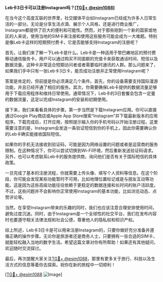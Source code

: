 **Leb卡3日卡可以注册Instagram吗？[[TG💪+ @esim1088](https://t.me/s/esim1088)]**

在当今这个高度互联的世界里，社交媒体平台如Instagram已经成为许多人日常生活的一部分。无论是分享生活点滴、展示个人风格，还是进行商业推广，Instagram都提供了巨大的便利和可能性。然而，对于那些刚到一个新的国家或地区的人来说，使用当地的SIM卡来注册和使用这些服务可能会成为一大难题。特别是像Leb卡这样的短期预付费卡，它是否能够支持Instagram的注册呢？

首先，让我们来了解一下Leb卡是什么。Leb卡是一种适用于黎巴嫩地区的预付费移动通信服务卡，用户可以通过购买不同面额的充值卡来获取通话时间、短信以及数据流量。这种卡非常适合短期访问者或者需要临时通讯的人群。那么问题来了，如果我们手中只有一张Leb卡3日卡，能否成功注册并正常使用Instagram呢？

答案是肯定的，但前提是你必须满足几个条件。首先，你的设备需要支持国际漫游功能，并且已经开通了相应的服务。其次，你需要确保Leb卡提供的数据流量足够用于下载应用程序和维持日常使用。通常情况下，Leb卡的3日套餐会包含一定量的数据流量，这足以完成Instagram的安装和初期使用。

接下来，我们来看看具体的步骤。第一步当然是下载Instagram应用。你可以直接通过Google Play商店或Apple App Store搜索“Instagram”并下载最新版本的应用程序。下载完成后，打开应用，按照提示输入你的手机号码以开始注册过程。这里需要注意的是，Instagram会发送一条验证短信到你的手机上，因此你需要确认你的Leb卡确实能接收国际短信。

如果你的手机无法接收到验证码，可能是因为网络设置的问题或者是运营商的服务限制。在这种情况下，你可以尝试切换到Wi-Fi环境，然后重新发送验证码请求。另外，也可以考虑联系Leb卡的服务提供商，询问他们是否有关于国际短信的具体政策。

一旦完成了基本的注册流程，你就需要上传头像、填写个人资料等信息。在这个阶段，你可能会发现某些功能暂时不可用，比如地理位置标记或是与朋友互动等功能。这是因为这些高级功能往往依赖于更稳定的数据连接和长时间的账户活跃度。不过，这些问题并不会影响你正常使用Instagram的基本功能，比如浏览动态、点赞评论等。

当然，在享受Instagram带来的乐趣的同时，我们也应该注意合理安排使用时间，避免过度沉迷。同时，由于Instagram是一个全球性的社交平台，我们在发布内容时也要遵守相关法律法规和社会公德，尊重他人的隐私权和知识产权。

综上所述，Leb卡3日卡是可以用来注册Instagram的，只要你做好充分准备并遵循正确的操作步骤。无论你是旅游者还是商务人士，只要拥有一张合适的SIM卡，就能轻松融入当地的数字生活。希望这篇文章对你有所帮助！如果还有其他疑问，欢迎随时交流探讨。

最后，再次提醒大家关注[TG💪+ @esim1088](https://t.me/s/esim1088)，那里有更多关于旅行、科技以及生活方式的信息等着你去探索。祝你在新的旅程中一切顺利！

[[TG💪+ @esim1088](https://t.me/s/esim1088) ![Image](https://i.postimg.cc/4NQfJmqS/Snipaste-2025-05-13-00-14-12.png)]